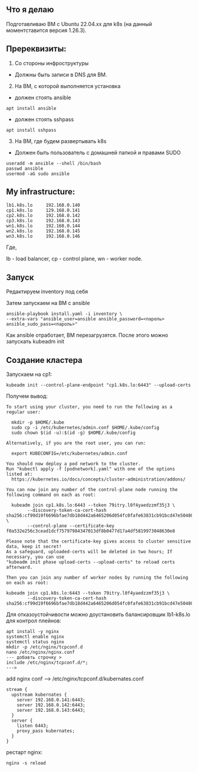 ## Что я делаю
Подготавливаю ВМ с Ubuntu 22.04.xx для k8s (на данный моментставится версия 1.26.3). 


## Пререквизиты:

1. Со стороны инфроструктуры
* Должны быть записи в DNS для ВМ. 

2. На ВМ, с которой выполняется установка
* должен стоять ansible 
```
apt install ansible
```
* должен стоять sshpass
```
apt install sshpass
```
3. На ВМ, где будем развертывать k8s
* Должен быть пользователь с домашней папкой и правами SUDO
```
useradd -m ansible --shell /bin/bash
passwd ansible
usermod -aG sudo ansible
```

## My infrastructure:
```
lb1.k8s.lo     192.168.0.140
cp1.k8s.lo     129.168.0.141
cp2.k8s.lo     192.168.0.142
cp3.k8s.lo     192.168.0.143
wn1.k8s.lo     192.168.0.144
wn2.k8s.lo     192.168.0.145
wn3.k8s.lo     192.168.0.146
```
Где,

lb - load balancer,
cp - control plane,
wn - worker node.



## Запуск 

Редактируем inventory под себя

Затем запускаем на ВМ с ansible
```
ansible-playbook install.yaml -i inventory \
--extra-vars "ansible_user=ansible ansible_password=<пароль> ansible_sudo_pass=<пароль>"
```
Как ansible отработает, ВМ перезагрузятся. После этого можно запускать kubeadm init

## Создание кластера

Запускаем на cp1:
```
kubeadm init --control-plane-endpoint "cp1.k8s.lo:6443" --upload-certs
```

Получем вывод:

```
To start using your cluster, you need to run the following as a regular user:
 
  mkdir -p $HOME/.kube
  sudo cp -i /etc/kubernetes/admin.conf $HOME/.kube/config
  sudo chown $(id -u):$(id -g) $HOME/.kube/config
 
Alternatively, if you are the root user, you can run:
 
  export KUBECONFIG=/etc/kubernetes/admin.conf
 
You should now deploy a pod network to the cluster.
Run "kubectl apply -f [podnetwork].yaml" with one of the options listed at:
  https://kubernetes.io/docs/concepts/cluster-administration/addons/
 
You can now join any number of the control-plane node running the following command on each as root:
 
  kubeadm join cp1.k8s.lo:6443 --token 79itry.l0f4yaedzzmf35j3 \
        --discovery-token-ca-cert-hash sha256:cf99d19f6696bfae7db18d442a6465206d054fc0fafe63831cb91bcd47e50480 \
        --control-plane --certificate-key f0a532e256c3cead1dcf75797984347013df8b0477d17a4df5819973048630e8
 
Please note that the certificate-key gives access to cluster sensitive data, keep it secret!
As a safeguard, uploaded-certs will be deleted in two hours; If necessary, you can use
"kubeadm init phase upload-certs --upload-certs" to reload certs afterward.
 
Then you can join any number of worker nodes by running the following on each as root:
 
kubeadm join cp1.k8s.lo:6443 --token 79itry.l0f4yaedzzmf35j3 \
        --discovery-token-ca-cert-hash sha256:cf99d19f6696bfae7db18d442a6465206d054fc0fafe63831cb91bcd47e50480
```
Для отказоустойчивости можно доустановить балансировщик lb1-k8s.lo для контрол плейнов:

```
apt install -y nginx
systemctl enable nginx
systemctl status nginx
mkdir -p /etc/nginx/tcpconf.d
nano /etc/nginx/nginx.conf
--- добавть строчку >
include /etc/nginx/tcpconf.d/*;
--->

```
add nginx conf --> /etc/nginx/tcpconf.d/kubernates.conf
```
stream { 
  upstream kubernates { 
    server 192.168.0.141:6443; 
    server 192.168.0.142:6443; 
    server 192.168.0.143:6443; 
  } 
  server { 
    listen 6443; 
    proxy_pass kubernates; 
  } 
}
```
рестарт nginx:
```
nginx -s reload
```
